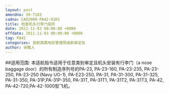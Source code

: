 ```yaml
---
layout: post
amendno: 39-7103
cadno: CAD2009-PA42-01R1
title: 检查机头行李门组件
date: 2011-11-03 00:00:00 +0800
effdate: 2011-11-03 00:00:00 +0800
tag: PA42
categories: 民航西南地区管理局适航审定处
author: 徐敬人
---
```


##适用范围:
本适航指令适用于任意类别审定且机头安装有行李门（a nose baggage door）的所有制造序列号的PA-23, PA-23-160, PA-23-235, PA-23-250, PA-23-250 (Navy UO-1), PA-E23-250, PA-31, PA-31-300, PA-31-325, PA-31-350, PA-31P,PA-31P-350, PA-31T, PA-31T1, PA-31T2, PA-31T3, PA-42, PA-42-720,PA-42-1000型飞机。

